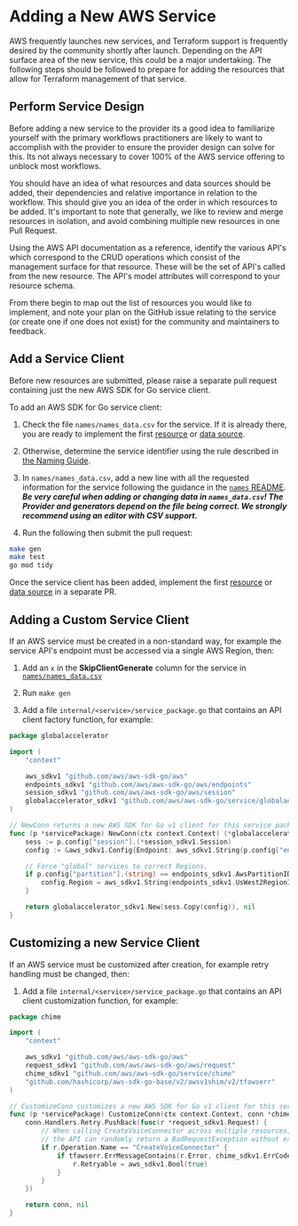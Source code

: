 # Adding a New AWS Service

AWS frequently launches new services, and Terraform support is frequently desired by the community shortly after launch. Depending on the API surface area of the new service, this could be a major undertaking. The following steps should be followed to prepare for adding the resources that allow for Terraform management of that service.

## Perform Service Design

Before adding a new service to the provider its a good idea to familiarize yourself with the primary workflows practitioners are likely to want to accomplish with the provider to ensure the provider design can solve for this. Its not always necessary to cover 100% of the AWS service offering to unblock most workflows.

You should have an idea of what resources and data sources should be added, their dependencies and relative importance in relation to the workflow. This should give you an idea of the order in which resources to be added. It's important to note that generally, we like to review and merge resources in isolation, and avoid combining multiple new resources in one Pull Request.

Using the AWS API documentation as a reference, identify the various API's which correspond to the CRUD operations which consist of the management surface for that resource. These will be the set of API's called from the new resource. The API's model attributes will correspond to your resource schema.

From there begin to map out the list of resources you would like to implement, and note your plan on the GitHub issue relating to the service (or create one if one does not exist) for the community and maintainers to feedback.

## Add a Service Client

Before new resources are submitted, please raise a separate pull request containing just the new AWS SDK for Go service client.

To add an AWS SDK for Go service client:

1. Check the file `names/names_data.csv` for the service.
  If it is already there, you are ready to implement the first [resource](./add-a-new-resource.md) or [data source](./add-a-new-datasource.md).

1. Otherwise, determine the service identifier using the rule described in [the Naming Guide](naming.md#service-identifier).

1. In `names/names_data.csv`, add a new line with all the requested information for the service following the guidance in the [`names` README](https://github.com/hashicorp/terraform-provider-aws/blob/main/names/README.md).
  **_Be very careful when adding or changing data in `names_data.csv`!
  The Provider and generators depend on the file being correct.
  We strongly recommend using an editor with CSV support._**

1. Run the following then submit the pull request:

  ```sh
  make gen
  make test
  go mod tidy
  ```

Once the service client has been added, implement the first [resource](./add-a-new-resource.md) or [data source](./add-a-new-datasource.md) in a separate PR.

## Adding a Custom Service Client

If an AWS service must be created in a non-standard way, for example the service API's endpoint must be accessed via a single AWS Region, then:

1. Add an `x` in the **SkipClientGenerate** column for the service in [`names/names_data.csv`](https://github.com/hashicorp/terraform-provider-aws/blob/main/names/README.md)

1. Run `make gen`

1. Add a file `internal/<service>/service_package.go` that contains an API client factory function, for example:

```go
package globalaccelerator

import (
	"context"

	aws_sdkv1 "github.com/aws/aws-sdk-go/aws"
	endpoints_sdkv1 "github.com/aws/aws-sdk-go/aws/endpoints"
	session_sdkv1 "github.com/aws/aws-sdk-go/aws/session"
	globalaccelerator_sdkv1 "github.com/aws/aws-sdk-go/service/globalaccelerator"
)

// NewConn returns a new AWS SDK for Go v1 client for this service package's AWS API.
func (p *servicePackage) NewConn(ctx context.Context) (*globalaccelerator_sdkv1.GlobalAccelerator, error) {
	sess := p.config["session"].(*session_sdkv1.Session)
	config := &aws_sdkv1.Config{Endpoint: aws_sdkv1.String(p.config["endpoint"].(string))}

	// Force "global" services to correct Regions.
	if p.config["partition"].(string) == endpoints_sdkv1.AwsPartitionID {
		config.Region = aws_sdkv1.String(endpoints_sdkv1.UsWest2RegionID)
	}

	return globalaccelerator_sdkv1.New(sess.Copy(config)), nil
}
```

## Customizing a new Service Client

If an AWS service must be customized after creation, for example retry handling must be changed, then:

1. Add a file `internal/<service>/service_package.go` that contains an API client customization function, for example:

```go
package chime

import (
	"context"

	aws_sdkv1 "github.com/aws/aws-sdk-go/aws"
	request_sdkv1 "github.com/aws/aws-sdk-go/aws/request"
	chime_sdkv1 "github.com/aws/aws-sdk-go/service/chime"
	"github.com/hashicorp/aws-sdk-go-base/v2/awsv1shim/v2/tfawserr"
)

// CustomizeConn customizes a new AWS SDK for Go v1 client for this service package's AWS API.
func (p *servicePackage) CustomizeConn(ctx context.Context, conn *chime_sdkv1.Chime) (*chime_sdkv1.Chime, error) {
	conn.Handlers.Retry.PushBack(func(r *request_sdkv1.Request) {
		// When calling CreateVoiceConnector across multiple resources,
		// the API can randomly return a BadRequestException without explanation
		if r.Operation.Name == "CreateVoiceConnector" {
			if tfawserr.ErrMessageContains(r.Error, chime_sdkv1.ErrCodeBadRequestException, "Service received a bad request") {
				r.Retryable = aws_sdkv1.Bool(true)
			}
		}
	})

	return conn, nil
}
```